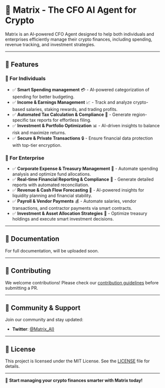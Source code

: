 # 🤖 Matrix - The CFO AI Agent for Crypto

Matrix is an AI-powered CFO Agent designed to help both individuals and enterprises efficiently manage their crypto finances, including spending, revenue tracking, and investment strategies. 

---

## 🌟 Features

### 👤 For Individuals

- ✅ **Smart Spending management** 💳 - AI-powered categorization of spending for better budgeting.
- ✅ **Income & Earnings Management** 📈 - Track and analyze crypto-based salaries, staking rewards, and trading profits.
- ✅ **Automated Tax Calculation & Compliance** 🏦 - Generate region-specific tax reports for effortless filing.
- ✅ **Investment & Portfolio Optimization** 📊 - AI-driven insights to balance risk and maximize returns.
- ✅ **Secure & Private Transactions** 🔒 - Ensure financial data protection with top-tier encryption.

### 🏢 For Enterprise 

- ✅ **Corporate Expense & Treasury Management** 💸 - Automate spending analysis and optimize fund allocations.
- ✅ **Real-time Financial Reporting & Compliance** 📑 - Generate detailed reports with automated reconciliation.
- ✅ **Revenue & Cash Flow Forecasting** 🔄 - AI-powered insights for liquidity planning and financial stability.
- ✅ **Payroll & Vendor Payments** 💰 - Automate salaries, vendor transactions, and contractor payments via smart contracts.
- ✅ **Investment & Asset Allocation Strategies** 🚀 - Optimize treasury holdings and execute smart investment decisions.

---

## 📖 Documentation

For full documentation, will be uploaded soon.

---

## 🤝 Contributing

We welcome contributions! Please check our [contribution guidelines](CONTRIBUTING.md) before submitting a PR.

---

## 📢 Community & Support

Join our community and stay updated:

- **Twitter**: [@Matrix_AI)](https://x.com/Matrix_AI_)

---

## 📜 License

This project is licensed under the MIT License. See the [LICENSE](LICENSE) file for details.

---

🚀 **Start managing your crypto finances smarter with Matrix today!**
